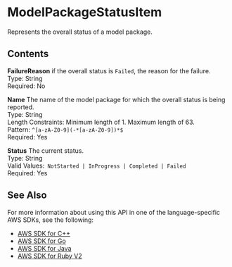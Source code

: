 # ModelPackageStatusItem<a name="API_ModelPackageStatusItem"></a>

Represents the overall status of a model package\.

## Contents<a name="API_ModelPackageStatusItem_Contents"></a>

 **FailureReason**   <a name="SageMaker-Type-ModelPackageStatusItem-FailureReason"></a>
if the overall status is `Failed`, the reason for the failure\.  
Type: String  
Required: No

 **Name**   <a name="SageMaker-Type-ModelPackageStatusItem-Name"></a>
The name of the model package for which the overall status is being reported\.  
Type: String  
Length Constraints: Minimum length of 1\. Maximum length of 63\.  
Pattern: `^[a-zA-Z0-9](-*[a-zA-Z0-9])*$`   
Required: Yes

 **Status**   <a name="SageMaker-Type-ModelPackageStatusItem-Status"></a>
The current status\.  
Type: String  
Valid Values:` NotStarted | InProgress | Completed | Failed`   
Required: Yes

## See Also<a name="API_ModelPackageStatusItem_SeeAlso"></a>

For more information about using this API in one of the language\-specific AWS SDKs, see the following:
+  [AWS SDK for C\+\+](https://docs.aws.amazon.com/goto/SdkForCpp/sagemaker-2017-07-24/ModelPackageStatusItem) 
+  [AWS SDK for Go](https://docs.aws.amazon.com/goto/SdkForGoV1/sagemaker-2017-07-24/ModelPackageStatusItem) 
+  [AWS SDK for Java](https://docs.aws.amazon.com/goto/SdkForJava/sagemaker-2017-07-24/ModelPackageStatusItem) 
+  [AWS SDK for Ruby V2](https://docs.aws.amazon.com/goto/SdkForRubyV2/sagemaker-2017-07-24/ModelPackageStatusItem) 